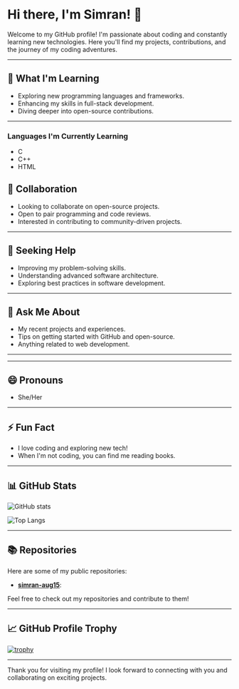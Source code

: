 # Hi there, I'm Simran! 👋

Welcome to my GitHub profile! I'm passionate about coding and constantly learning new technologies. Here you'll find my projects, contributions, and the journey of my coding adventures.

---


## 🌱 What I'm Learning

- Exploring new programming languages and frameworks.
- Enhancing my skills in full-stack development.
- Diving deeper into open-source contributions.

---
### Languages I'm Currently Learning
- C
- C++
- HTML
## 👯 Collaboration

- Looking to collaborate on open-source projects.
- Open to pair programming and code reviews.
- Interested in contributing to community-driven projects.

---

## 🤔 Seeking Help

- Improving my problem-solving skills.
- Understanding advanced software architecture.
- Exploring best practices in software development.

---

## 💬 Ask Me About

- My recent projects and experiences.
- Tips on getting started with GitHub and open-source.
- Anything related to web development.

---



---

## 😄 Pronouns

- She/Her

---

## ⚡ Fun Fact

- I love coding and exploring new tech!
- When I'm not coding, you can find me reading books.

---

## 📊 GitHub Stats

![GitHub stats](https://github-readme-stats.vercel.app/api?username=simran-aug15&show_icons=true&theme=radical)

![Top Langs](https://github-readme-stats.vercel.app/api/top-langs/?username=simran-aug15&layout=compact&theme=radical)

---

## 📚 Repositories

Here are some of my public repositories:

- [**simran-aug15**](https://github.com/simran-aug15/simran-aug15):

Feel free to check out my repositories and contribute to them!

---



## 📈 GitHub Profile Trophy

[![trophy](https://github-profile-trophy.vercel.app/?username=simran-aug15&theme=onedark)](https://github.com/simran-aug15)

---

Thank you for visiting my profile! I look forward to connecting with you and collaborating on exciting projects.
